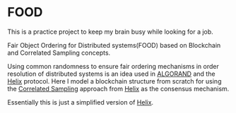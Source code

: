 # FOOD
This is a practice project to keep my brain busy while looking for a job.

Fair Object Ordering for Distributed systems(FOOD) based on Blockchain and Correlated Sampling concepts.

Using common randomness to ensure fair ordering mechanisms in order resolution of distributed systems is an idea used in [ALGORAND](https://www.algorand.com/) and the [Helix](https://www.orbs.com/white-papers/helix-consensus-whitepaper/) protocol.
Here I model a blockchain structure from scratch for using the [Correlated Sampling](https://arxiv.org/abs/1612.01041) approach from [Helix](https://www.orbs.com/white-papers/helix-consensus-whitepaper/) as the consensus mechanism.

Essentially this is just a simplified version of [Helix](https://www.orbs.com/white-papers/helix-consensus-whitepaper/).
